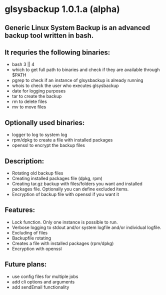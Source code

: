 glsysbackup 1.0.1.a (alpha)
============================
Generic Linux System Backup is an advanced backup tool written in bash.
-----------------------------------------------------------------------


It requries the following binaries:
-----------------------------------
- bash 3 || 4
- which to get full path to binaries and check if they are available through $PATH
- pgrep to check if an instance of glsysbackup is already running
- whois to check the user who executes glsysbackup
- date for logging purposes
- tar to create the backup
- rm to delete files
- mv to move files


Optionally used binaries:
-------------------------
- logger to log to system log
- rpm/dpkg to create a file with installed packages
- openssl to encrypt the backup files


Description:
------------
- Rotating old backup files
- Creating installed packages file (dpkg, rpm)
- Creating tar.gz backup with files/folders you want and installed packages file. Optionally you can define excluded items.
- Encryption of backup file with openssl if you want it


Features:
---------
- Lock function. Only one instance is possible to run.
- Verbose logging to stdout and/or system logfile and/or individual logfile.
- Excluding of files
- Backupfile rotating
- Creates a file with installed packages (rpm/dpkg)
- Encryption with openssl


Future plans:
-------------
- use config files for multiple jobs
- add cli options and arguments
- add sendEmail functionality
